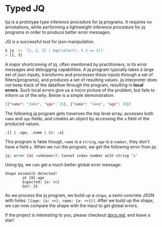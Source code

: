 # Typed JQ

tjq is a prototype type inference procedure for jq programs. It requires no annotations, while performing a
lightweight inference procedure for jq programs in order to produce better error messages.

JQ is a successful tool for json manipulation.

```bash
$ jq -nc '[1, 2, 3] | map(select(. % 2 == 1))'
> [1, 3]
```

A major shortcoming of jq, often mentioned by practitioners, is its error messages and debugging
capabilities. A jq program typically takes a large set of json inputs, transforms and processes
these inputs through a set of filters(programs), and produces a set of resulting values. jq interpreter
does not keep track of the dataflow through the program, resulting in **local errors**. Such local errors
give us a micro picture of the problem, but fails to inform us of the *why*. Below is a simple demonstration.

```json
[{"name": "John", "age": 25}, {"name": "Jane", "age": 30}]
```

The following jq program gets traverses the top level array, accesses both `name` and `age` fields,
and creates an object by accessing the `a` field of the produced values.

```jq
.[] | .age, .name | {v: .a}
```

This program is false though, `name` is a `string`, `age` is a `number`, they don't have a field `a`.
When we run the program, we get the following error from jq:

```bash
jq: error (at <unknown>): Cannot index number with string "a"
```

Using tjq, we can get a much better global error message:

```text
Shape mismatch detected!
        at [0].age
        Expected: {a: <>}
        Got: 25
```

As we process the jq program, we build up a `shape`, a semi-concrete JSON with holes.
`[{age: {a: <>}, name: {a: <>}}]`. After we build up the shape, we can now compare the
shape with the input to get global errors.

If the project is interesting to you, please checkout [docs.md](/docs.md), and leave a star!
